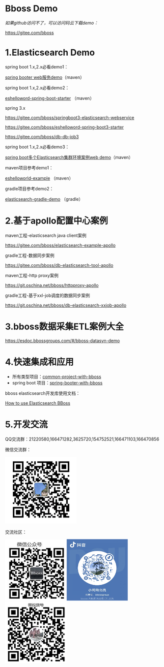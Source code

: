 # Bboss Demo
_如果github访问不了，可以访问码云下载demo：_

https://gitee.com/bboss
# 1.Elasticsearch Demo

spring boot 1.x,2.x必看demo1：

[spring booter web服务demo](https://gitee.com/bboss/springboot-elasticsearch)（maven）

spring boot 1.x,2.x必看demo2：

[eshelloword-spring-boot-starter](https://gitee.com/bboss/eshelloword-spring-boot-starter) （maven）

spring 3.x

https://gitee.com/bboss/springboot3-elasticsearch-webservice

https://gitee.com/bboss/eshelloword-spring-boot3-starter

https://gitee.com/bboss/db-db-job3

spring boot 1.x,2.x必看demo3：

[spring boot多个Elasticsearch集群环境案例web demo](https://gitee.com/bboss/springboot-elasticsearch/tree/multiesdatasource)（maven）

maven项目参考demo1：

[eshelloworld-example](https://git.oschina.net/bboss/eshelloword-booter) （maven）

gradle项目参考demo2：

[elasticsearch-gradle-demo](https://git.oschina.net/bboss/elasticsearchdemo)  （gradle）

# 2.基于apollo配置中心案例

maven工程-elasticsearch java client案例

https://gitee.com/bboss/elasticsearch-example-apollo

gradle工程-数据同步案例

https://gitee.com/bboss/db-elasticsearch-tool-apollo

maven工程-http proxy案例

https://git.oschina.net/bboss/httpproxy-apollo

gradle工程-基于xxl-job调度的数据同步案例

https://git.oschina.net/bboss/db-elasticsearch-xxjob-apollo
# 3.bboss数据采集ETL案例大全
https://esdoc.bbossgroups.com/#/bboss-datasyn-demo 

# 4.快速集成和应用 

- 所有类型项目：[common-project-with-bboss](common-project-with-bboss.md) 
- spring boot 项目：[spring-booter-with-bboss](spring-booter-with-bboss.md) 


bboss elasticsearch开发库使用文档：

[How to use Elasticsearch BBoss](quickstart.md)

# 5.开发交流
QQ交流群：21220580,166471282,3625720,154752521,166471103,166470856

微信交流群：

<img src="images\wxbboss.png" style="zoom:50%;" />



交流社区：

<img src="images/qrcode.jpg"  height="200" width="200"><img src="images/douyin.png"  height="200" width="200"><img src="images/wvidio.png"  height="200" width="200">



